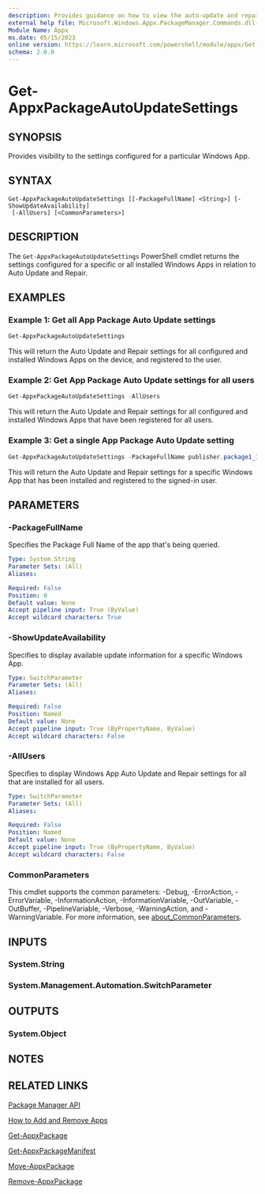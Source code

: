 ```yaml
---
description: Provides guidance on how to view the auto-update and repair settings of a Windows App.
external help file: Microsoft.Windows.Appx.PackageManager.Commands.dll-help.xml
Module Name: Appx
ms.date: 05/15/2023
online version: https://learn.microsoft.com/powershell/module/appx/Get-AppxPackageAutoUpdateSettings?view=windowsserver2022-ps&wt.mc_id=ps-gethelp
schema: 2.0.0
---
```


# Get-AppxPackageAutoUpdateSettings

## SYNOPSIS

Provides visibility to the settings configured for a particular Windows App.

## SYNTAX

```
Get-AppxPackageAutoUpdateSettings [[-PackageFullName] <String>] [-ShowUpdateAvailability]
 [-AllUsers] [<CommonParameters>]
```

## DESCRIPTION

The `Get-AppxPackageAutoUpdateSettings` PowerShell cmdlet returns the settings configured for a
specific or all installed Windows Apps in relation to Auto Update and Repair.

## EXAMPLES

### Example 1: Get all App Package Auto Update settings

```powershell
Get-AppxPackageAutoUpdateSettings
```

This will return the Auto Update and Repair settings for all configured and installed Windows Apps
on the device, and registered to the user.

### Example 2: Get App Package Auto Update settings for all users

```powershell
Get-AppxPackageAutoUpdateSettings -AllUsers
```

This will return the Auto Update and Repair settings for all configured and installed Windows Apps
that have been registered for all users.

### Example 3: Get a single App Package Auto Update setting

```powershell
Get-AppxPackageAutoUpdateSettings -PackageFullName publisher.package1_1.0.0.0_neutral__8wekyb3d8bbwe
```

This will return the Auto Update and Repair settings for a specific Windows App that has been
installed and registered to the signed-in user.

## PARAMETERS

### -PackageFullName

Specifies the Package Full Name of the app that's being queried.

```yaml
Type: System.String
Parameter Sets: (All)
Aliases: 

Required: False
Position: 0
Default value: None
Accept pipeline input: True (ByValue)
Accept wildcard characters: True
```

### -ShowUpdateAvailability

Specifies to display available update information for a specific Windows App.

```yaml
Type: SwitchParameter
Parameter Sets: (All)
Aliases: 

Required: False
Position: Named
Default value: None
Accept pipeline input: True (ByPropertyName, ByValue)
Accept wildcard characters: False
```

### -AllUsers

Specifies to display Windows App Auto Update and Repair settings for all that are installed for all
users.

```yaml
Type: SwitchParameter
Parameter Sets: (All)
Aliases: 

Required: False
Position: Named
Default value: None
Accept pipeline input: True (ByPropertyName, ByValue)
Accept wildcard characters: False
```


### CommonParameters

This cmdlet supports the common parameters: -Debug, -ErrorAction, -ErrorVariable,
-InformationAction, -InformationVariable, -OutVariable, -OutBuffer, -PipelineVariable, -Verbose,
-WarningAction, and -WarningVariable. For more information, see
[about_CommonParameters](https://go.microsoft.com/fwlink/?LinkID=113216).

## INPUTS

### System.String

### System.Management.Automation.SwitchParameter

## OUTPUTS

### System.Object

## NOTES

## RELATED LINKS

[Package Manager API](http://go.microsoft.com/fwlink/?LinkId=245447)

[How to Add and Remove Apps](http://go.microsoft.com/fwlink/?LinkID=231020)

[Get-AppxPackage](./Get-AppxPackage.md)

[Get-AppxPackageManifest](./Get-AppxPackageManifest.md)

[Move-AppxPackage](./Move-AppxPackage.md)

[Remove-AppxPackage](./Remove-AppxPackage.md)
